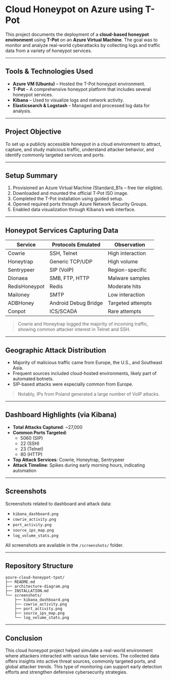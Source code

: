 # Cloud Honeypot on Azure using T-Pot

This project documents the deployment of a **cloud-based honeypot environment** using **T-Pot** on an **Azure Virtual Machine**. The goal was to monitor and analyze real-world cyberattacks by collecting logs and traffic data from a variety of honeypot services.

---

## Tools & Technologies Used

- **Azure VM (Ubuntu)** – Hosted the T-Pot honeypot environment.
- **T-Pot** – A comprehensive honeypot platform that includes several honeypot services.
- **Kibana** – Used to visualize logs and network activity.
- **Elasticsearch & Logstash** – Managed and processed log data for analysis.

---

## Project Objective

To set up a publicly accessible honeypot in a cloud environment to attract, capture, and study malicious traffic, understand attacker behavior, and identify commonly targeted services and ports.

---

## Setup Summary

1. Provisioned an Azure Virtual Machine (Standard\_B1s – free tier eligible).
2. Downloaded and mounted the official T-Pot ISO image.
3. Completed the T-Pot installation using guided setup.
4. Opened required ports through Azure Network Security Groups.
5. Enabled data visualization through Kibana’s web interface.

---

## Honeypot Services Capturing Data

| Service       | Protocols Emulated   | Observation       |
| ------------- | -------------------- | ----------------- |
| Cowrie        | SSH, Telnet          | High interaction  |
| Honeytrap     | Generic TCP/UDP      | High volume       |
| Sentrypeer    | SIP (VoIP)           | Region-specific   |
| Dionaea       | SMB, FTP, HTTP       | Malware samples   |
| RedisHoneypot | Redis                | Moderate hits     |
| Mailoney      | SMTP                 | Low interaction   |
| ADBHoney      | Android Debug Bridge | Targeted attempts |
| Conpot        | ICS/SCADA            | Rare attempts     |

> Cowrie and Honeytrap logged the majority of incoming traffic, showing common attacker interest in Telnet and SSH.

---

## Geographic Attack Distribution

- Majority of malicious traffic came from Europe, the U.S., and Southeast Asia.
- Frequent sources included cloud-hosted environments, likely part of automated botnets.
- SIP-based attacks were especially common from Europe.

> Notably, IPs from Poland generated a large number of VoIP attacks.

---

## Dashboard Highlights (via Kibana)

- **Total Attacks Captured**: \~27,000
- **Common Ports Targeted**:
  - 5060 (SIP)
  - 22 (SSH)
  - 23 (Telnet)
  - 80 (HTTP)
- **Top Attack Services**: Cowrie, Honeytrap, Sentrypeer
- **Attack Timeline**: Spikes during early morning hours, indicating automation

---

## Screenshots

Screenshots related to dashboard and attack data:

- `kibana_dashboard.png`
- `cowrie_activity.png`
- `port_activity.png`
- `source_ips_map.png`
- `log_volume_stats.png`

All screenshots are available in the `/screenshots/` folder.

---

## Repository Structure

```
azure-cloud-honeypot-tpot/
├── README.md
├── architecture-diagram.png
├── INSTALLATION.md
└── screenshots/
    ├── kibana_dashboard.png
    ├── cowrie_activity.png
    ├── port_activity.png
    ├── source_ips_map.png
    └── log_volume_stats.png
```

---

## Conclusion

This cloud honeypot project helped simulate a real-world environment where attackers interacted with various fake services. The collected data offers insights into active threat sources, commonly targeted ports, and global attacker trends. This type of monitoring can support early detection efforts and strengthen defensive cybersecurity strategies.

